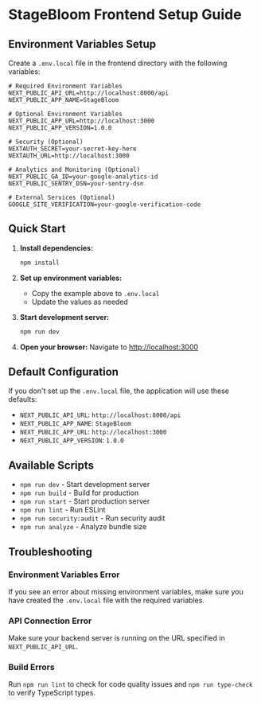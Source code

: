 # StageBloom Frontend Setup Guide

## Environment Variables Setup

Create a `.env.local` file in the frontend directory with the following variables:

```env
# Required Environment Variables
NEXT_PUBLIC_API_URL=http://localhost:8000/api
NEXT_PUBLIC_APP_NAME=StageBloom

# Optional Environment Variables
NEXT_PUBLIC_APP_URL=http://localhost:3000
NEXT_PUBLIC_APP_VERSION=1.0.0

# Security (Optional)
NEXTAUTH_SECRET=your-secret-key-here
NEXTAUTH_URL=http://localhost:3000

# Analytics and Monitoring (Optional)
NEXT_PUBLIC_GA_ID=your-google-analytics-id
NEXT_PUBLIC_SENTRY_DSN=your-sentry-dsn

# External Services (Optional)
GOOGLE_SITE_VERIFICATION=your-google-verification-code
```

## Quick Start

1. **Install dependencies:**
   ```bash
   npm install
   ```

2. **Set up environment variables:**
   - Copy the example above to `.env.local`
   - Update the values as needed

3. **Start development server:**
   ```bash
   npm run dev
   ```

4. **Open your browser:**
   Navigate to [http://localhost:3000](http://localhost:3000)

## Default Configuration

If you don't set up the `.env.local` file, the application will use these defaults:

- `NEXT_PUBLIC_API_URL`: `http://localhost:8000/api`
- `NEXT_PUBLIC_APP_NAME`: `StageBloom`
- `NEXT_PUBLIC_APP_URL`: `http://localhost:3000`
- `NEXT_PUBLIC_APP_VERSION`: `1.0.0`

## Available Scripts

- `npm run dev` - Start development server
- `npm run build` - Build for production
- `npm run start` - Start production server
- `npm run lint` - Run ESLint
- `npm run security:audit` - Run security audit
- `npm run analyze` - Analyze bundle size

## Troubleshooting

### Environment Variables Error
If you see an error about missing environment variables, make sure you have created the `.env.local` file with the required variables.

### API Connection Error
Make sure your backend server is running on the URL specified in `NEXT_PUBLIC_API_URL`.

### Build Errors
Run `npm run lint` to check for code quality issues and `npm run type-check` to verify TypeScript types. 